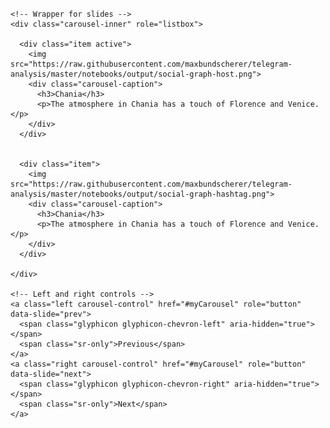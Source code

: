<link rel="stylesheet" href="https://maxcdn.bootstrapcdn.com/bootstrap/3.4.1/css/bootstrap.min.css">
<script src="https://ajax.googleapis.com/ajax/libs/jquery/3.5.1/jquery.min.js"></script>
<script src="https://maxcdn.bootstrapcdn.com/bootstrap/3.4.1/js/bootstrap.min.js"></script>

<style>
  .carousel-inner > .item > img,
  .carousel-inner > .item > a > img {
    width: 70%;
    margin: auto;
  }
  </style>

<div class="container">
  <br>
  <div id="myCarousel" class="carousel slide" data-ride="carousel">

    <!-- Wrapper for slides -->
    <div class="carousel-inner" role="listbox">

      <div class="item active">
        <img src="https://raw.githubusercontent.com/maxbundscherer/telegram-analysis/master/notebooks/output/social-graph-host.png">
        <div class="carousel-caption">
          <h3>Chania</h3>
          <p>The atmosphere in Chania has a touch of Florence and Venice.</p>
        </div>
      </div>
  

      <div class="item">
        <img src="https://raw.githubusercontent.com/maxbundscherer/telegram-analysis/master/notebooks/output/social-graph-hashtag.png">
        <div class="carousel-caption">
          <h3>Chania</h3>
          <p>The atmosphere in Chania has a touch of Florence and Venice.</p>
        </div>
      </div>

    </div>

    <!-- Left and right controls -->
    <a class="left carousel-control" href="#myCarousel" role="button" data-slide="prev">
      <span class="glyphicon glyphicon-chevron-left" aria-hidden="true"></span>
      <span class="sr-only">Previous</span>
    </a>
    <a class="right carousel-control" href="#myCarousel" role="button" data-slide="next">
      <span class="glyphicon glyphicon-chevron-right" aria-hidden="true"></span>
      <span class="sr-only">Next</span>
    </a>

  </div>
  
</div>